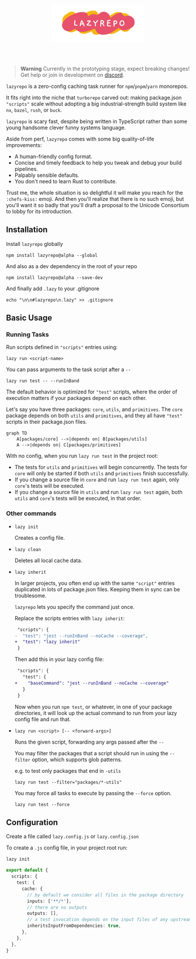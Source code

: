 <div alt style="text-align: center; transform: scale(.5);">
  <img alt="LAZYREPO" src="https://github.com/ds300/lazyrepo/raw/main/assets/lazyrepo.svg" />
</div>

> **Warning** Currently in the prototyping stage, expect breaking changes! Get help or join in development on [discord](https://discord.gg/XWb3NGHkfD).

`lazyrepo` is a zero-config caching task runner for `npm`/`pnpm`/`yarn` monorepos.

It fits right into the niche that `turborepo` carved out: making package.json `"scripts"` scale without adopting a big industrial-strength build system like `nx`, `bazel`, `rush`, or `buck`.

`lazyrepo` is scary fast, despite being written in TypeScript rather than some young handsome clever funny systems language.

Aside from perf, `lazyrepo` comes with some big quality-of-life improvements:

- A human-friendly config format.
- Concise and timely feedback to help you tweak and debug your build pipelines.
- Palpably sensible defaults.
- You don't need to learn Rust to contribute.

Trust me, the whole situation is so delightful it will make you reach for the `:chefs-kiss:` emoji. And then you'll realize that there is no such emoji, but you'll want it so badly that you'll draft a proposal to the Unicode Consortium to lobby for its introduction.

## Installation

Install `lazyrepo` globally

    npm install lazyrepo@alpha --global

And also as a dev dependency in the root of your repo

    npm install lazyrepo@alpha --save-dev

And finally add `.lazy` to your .gitignore

    echo "\n\n#lazyrepo\n.lazy" >> .gitignore

## Basic Usage

### Running Tasks

Run scripts defined in `"scripts"` entries using:

    lazy run <script-name>

You can pass arguments to the task script after a `--`

    lazy run test -- --runInBand

The default behavior is optimized for `"test"` scripts, where the order of execution matters if your packages depend on each other.

Let's say you have three packages: `core`, `utils`, and `primitives`. The `core` package depends on both `utils` and `primitives`, and they all have `"test"` scripts in their package.json files.

```mermaid
graph TD
    A[packages/core] -->|depends on| B[packages/utils]
    A -->|depends on| C[packages/primitives]
```

With no config, when you run `lazy run test` in the project root:

- The tests for `utils` and `primitives` will begin concurrently. The tests for `core` will only be started if both `utils` and `primitives` finish successfully.
- If you change a source file in `core` and run `lazy run test` again, only `core`'s tests will be executed.
- If you change a source file in `utils` and run `lazy run test` again, both `utils` and `core`'s tests will be executed, in that order.

### Other commands

- `lazy init`

  Creates a config file.

- `lazy clean`

  Deletes all local cache data.

- `lazy inherit`

  In larger projects, you often end up with the same `"script"` entries duplicated in lots of package.json files. Keeping them in sync can be troublesome.

  `lazyrepo` lets you specify the command just once.

  Replace the scripts entries with `lazy inherit`:

  ```diff
   "scripts": {
  -  "test": "jest --runInBand --noCache --coverage",
  +  "test": "lazy inherit"
   }
  ```

  Then add this in your lazy config file:

  ```diff
   "scripts": {
     "test": {
  +    "baseCommand": "jest --runInBand --noCache --coverage"
     }
   }
  ```

  Now when you run `npm test`, or whatever, in one of your package directories, it will look up the actual command to run from your lazy config file and run that.

- `lazy run <script> [-- <forward-args>]`

  Runs the given script, forwarding any args passed after the `--`

  You may filter the packages that a script should run in using the `--filter` option, which supports glob patterns.

  e.g. to test only packages that end in `-utils`

      lazy run test --filter="packages/*-utils"

  You may force all tasks to execute by passing the `--force` option.

      lazy run test --force

## Configuration

Create a file called `lazy.config.js` or `lazy.config.json`

To create a `.js` config file, in your project root run:

    lazy init

```ts
export default {
  scripts: {
    test: {
      cache: {
        // by default we consider all files in the package directory
        inputs: ['**/*'],
        // there are no outputs
        outputs: [],
        // a test invocation depends on the input files of any upstream packages
        inheritsInputFromDependencies: true,
      },
    },
  },
}
```
